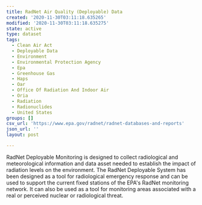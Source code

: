 ```yaml
---
title: RadNet Air Quality (Deployable) Data
created: '2020-11-30T03:11:18.635265'
modified: '2020-11-30T03:11:18.635275'
state: active
type: dataset
tags:
  - Clean Air Act
  - Deployable Data
  - Environment
  - Environmental Protection Agency
  - Epa
  - Greenhouse Gas
  - Haps
  - Oar
  - Office Of Radiation And Indoor Air
  - Oria
  - Radiation
  - Radionuclides
  - United States
groups: []
csv_url: 'https://www.epa.gov/radnet/radnet-databases-and-reports'
json_url: ''
layout: post

---
```

RadNet Deployable Monitoring is designed to collect radiological and meteorological information and data asset needed to establish the impact of radiation levels on the environment. The RadNet Deployable System has been designed as a tool for radiological emergency response and can be used to support the current fixed stations of the EPA's RadNet monitoring network. It can also be used as a tool for monitoring areas associated with a real or perceived nuclear or radiological threat.

